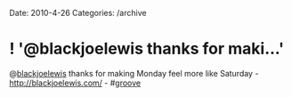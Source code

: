 Date: 2010-4-26
Categories: /archive

# ! '@blackjoelewis thanks for maki...'

@<a href="http://twitter.com/blackjoelewis" class="aktt_username">blackjoelewis</a> thanks for making Monday feel more like Saturday - <a href="http://blackjoelewis.com/" rel="nofollow">http://blackjoelewis.com/</a> - #<a href="http://search.twitter.com/search?q=%23groove" class="aktt_hashtag">groove</a>
